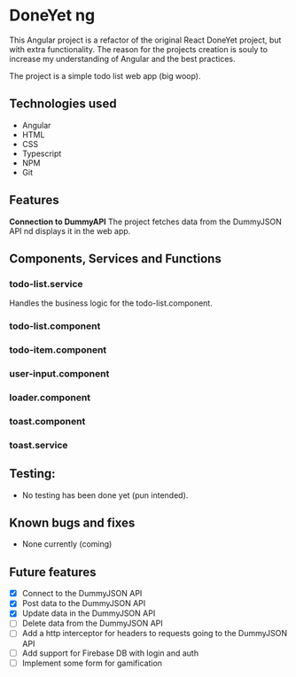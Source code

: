# DoneYet ng

This Angular project is a refactor of the original React DoneYet project, but
with extra functionality. The reason for the projects creation is souly to
increase my understanding of Angular and the best practices.

The project is a simple todo list web app (big woop).

## Technologies used

- Angular
- HTML
- CSS
- Typescript
- NPM
- Git

## Features

**Connection to DummyAPI** The project fetches data from the DummyJSON API nd
displays it in the web app.

## Components, Services and Functions

### todo-list.service

Handles the business logic for the todo-list.component.

### todo-list.component

### todo-item.component

### user-input.component

### loader.component

### toast.component

### toast.service

## Testing:

- No testing has been done yet (pun intended).

## Known bugs and fixes

- None currently (coming)

## Future features

- [x] Connect to the DummyJSON API
- [x] Post data to the DummyJSON API
- [x] Update data in the DummyJSON API
- [ ] Delete data from the DummyJSON API
- [ ] Add a http interceptor for headers to requests going to the DummyJSON API
- [ ] Add support for Firebase DB with login and auth
- [ ] Implement some form for gamification
